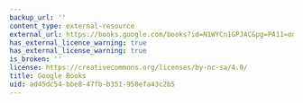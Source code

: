 ```yaml
---
backup_url: ''
content_type: external-resource
external_url: https://books.google.com/books?id=N1WYCn1GPJAC&pg=PA11=onepage#v=onepage&q&f=false
has_external_licence_warning: true
has_external_license_warning: true
is_broken: ''
license: https://creativecommons.org/licenses/by-nc-sa/4.0/
title: Google Books
uid: ad45dc54-bbe8-47fb-b351-958efa43c2b5
---
```

